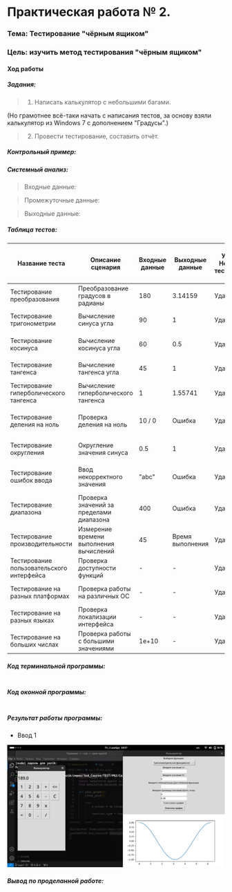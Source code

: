 # Практическая работа № 2. #

### Тема: Тестирование "чёрным ящиком" ###

### Цель: изучить метод тестирования "чёрным ящиком" ###

#### Ход работы ####

##### Задания: #####

> 1. Написать калькулятор с небольшими багами.
>
(Но грамотнее всё-таки начать с написания тестов, за основу взяли калькулятор из Windows 7 с дополнением "Градусы".)

> 2. Провести тестирование, составить отчёт.

##### Контрольный пример: #####

> 

>

>

##### Системный анализ: #####

> Входные данные:

> Промежуточные данные:

> Выходные данные:


##### Таблица тестов: #####


| Название теста                | Описание сценария                          | Входные данные | Выходные данные | Удачное/Неудачное тестирование | Предложения по исправлению найденных ошибок | Пожелания пользователей          |
|-------------------------------|--------------------------------------------|----------------|-----------------|-------------------------------|--------------------------------------------|----------------------------------|
| Тестирование преобразования    | Преобразование градусов в радианы         | 180            | 3.14159         | Удачное                       | Нет                                     | Добавить возможность выбора единиц |
| Тестирование тригонометрии    | Вычисление синуса угла                    | 90             | 1               | Удачное                       | Нет                                     | Поддержка углов в градусах и радианах |
| Тестирование косинуса         | Вычисление косинуса угла                  | 60             | 0.5             | Удачное                       | Нет                                     | Поддержка углов в градусах и радианах |
| Тестирование тангенса         | Вычисление тангенса угла                  | 45             | 1               | Удачное                       | Нет                                     | Поддержка углов в градусах и радианах |
| Тестирование гиперболического тангенса | Вычисление гиперболического тангенса | 1              | 1.55741         | Удачное                       | Нет                                     | Поддержка углов в градусах и радианах |
| Тестирование деления на ноль  | Проверка деления на ноль                  | 10 / 0        | Ошибка          | Удачное                       | Улучшить сообщение об ошибке            | Более информативные сообщения об ошибках |
| Тестирование округления        | Округление значения синуса                 | 0.5            | 1               | Удачное                       | Нет                                     | Возможность выбора точности округления |
| Тестирование ошибок ввода      | Ввод некорректного значения                | "abc"          | Ошибка          | Удачное                       | Улучшить сообщение об ошибке            | Более информативные сообщения об ошибках |
| Тестирование диапазона         | Проверка значений за пределами диапазона   | 400            | Ошибка          | Удачное                       | Нет                                     | Предупреждение о недопустимых значениях |
| Тестирование производительности | Измерение времени выполнения вычислений    | 45             | Время выполнения | Удачное                       | Оптимизировать алгоритмы                 | Ускорить вычисления для больших значений |
| Тестирование пользовательского интерфейса | Проверка доступности функций         | -              | -               | Удачное                       | Улучшить интерфейс                       | Добавить подсказки для пользователей |
| Тестирование на разных платформах | Проверка работы на различных ОС         | -              | -               | Удачное                       | Нет                                     | Поддержка мобильных платформ      |
| Тестирование на разных языках  | Проверка локализации интерфейса           | -              | -               | Удачное                       | Нет                                     | Поддержка дополнительных языков   |
| Тестирование на больших числах  | Проверка работы с большими значениями    | 1e+10          | -               | Удачное                       | Нет                                     | Поддержка научной нотации         |


##### Код терминальной программы: #####
```python

```
##### Код оконной программы: #####
```python

```
##### Результат работы программы: #####

* Ввод 1

![Снимок1](screen1.png)

##### Вывод по проделанной работе: #####

> 